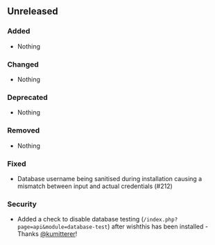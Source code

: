 ## Unreleased

### Added

-   Nothing

### Changed

-   Nothing

### Deprecated

-   Nothing

### Removed

-   Nothing

### Fixed

-   Database username being sanitised during installation causing a mismatch between input and actual credentials (#212)

### Security

-   Added a check to disable database testing (`/index.php?page=api&module=database-test`) after wishthis has been installed - Thanks [@kumitterer](https://github.com/kumitterer)!
